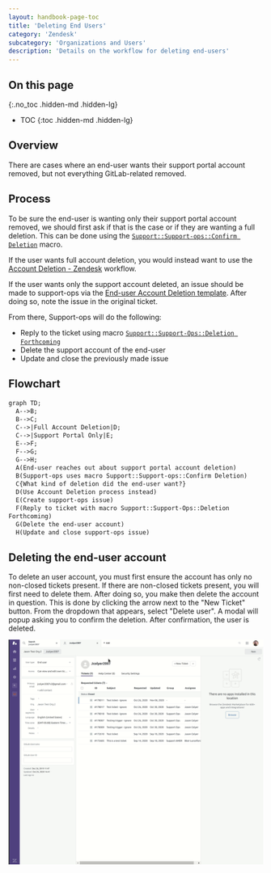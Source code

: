 ```yaml
---
layout: handbook-page-toc
title: 'Deleting End Users'
category: 'Zendesk'
subcategory: 'Organizations and Users'
description: 'Details on the workflow for deleting end-users'
---
```


## On this page
{:.no_toc .hidden-md .hidden-lg}

- TOC
{:toc .hidden-md .hidden-lg}

## Overview

There are cases where an end-user wants their support portal account removed,
but not everything GitLab-related removed.

## Process

To be sure the end-user is wanting only their support portal account removed,
we should first ask if that is the case or if they are wanting a full deletion.
This can be done using the
[`Support::Support-ops::Confirm Deletion`](https://gitlab.com/gitlab-com/support/support-ops/zendesk-global/macros/-/blob/master/macros/active/Support/Support-Ops/Confirm%20Deletion.yaml)
macro.

If the user wants full account deletion, you would instead want to use the 
[Account Deletion - Zendesk](https://about.gitlab.com/handbook/support/workflows/account_deletion.html#zendesk)
workflow.

If the user wants only the support account deleted, an issue should be made to
support-ops via the
[End-user Account Deletion template](https://gitlab.com/gitlab-com/support/support-ops/support-ops-project/-/issues/new?issuable_template=End-user%20Account%20Deletion).
After doing so, note the issue in the original ticket.

From there, Support-ops will do the following:

* Reply to the ticket using macro
  [`Support::Support-Ops::Deletion Forthcoming`](https://gitlab.com/gitlab-com/support/support-ops/zendesk-global/macros/-/blob/master/macros/active/Support/Support-Ops/Deletion%20Forthcoming.yaml)
* Delete the support account of the end-user
* Update and close the previously made issue

## Flowchart

```mermaid
graph TD;
  A-->B;
  B-->C;
  C-->|Full Account Deletion|D;
  C-->|Support Portal Only|E;
  E-->F;
  F-->G;
  G-->H;
  A(End-user reaches out about support portal account deletion)
  B(Support-ops uses macro Support::Support-ops::Confirm Deletion)
  C{What kind of deletion did the end-user want?}
  D(Use Account Deletion process instead)
  E(Create support-ops issue)
  F(Reply to ticket with macro Support::Support-Ops::Deletion Forthcoming)
  G(Delete the end-user account)
  H(Update and close support-ops issue)
```

## Deleting the end-user account

To delete an user account, you must first ensure the account has only no
non-closed tickets present. If there are non-closed tickets present, you will
first need to delete them. After doing so, you make then delete the account in
question. This is done by clicking the arrow next to the "New Ticket" button.
From the dropdown that appears, select "Delete user". A modal will popup asking
you to confirm the deletion. After confirmation, the user is deleted.

![Deleting an end-user](../images/zendesk_deleting_end_user.gif "Deleting an end-user")
